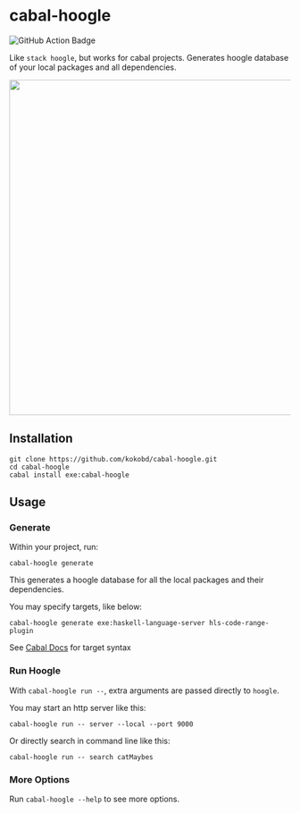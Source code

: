 # cabal-hoogle

![GitHub Action Badge](https://github.com/kokobd/cabal-hoogle/actions/workflows/test.yml/badge.svg?branch=main)

Like `stack hoogle`, but works for cabal projects. Generates hoogle database of your local packages and all dependencies.

<img src="https://user-images.githubusercontent.com/16440269/180609310-643ff9a1-c1eb-479a-b9ca-0cf69d65a62a.gif" width="600"/>

## Installation

```
git clone https://github.com/kokobd/cabal-hoogle.git
cd cabal-hoogle
cabal install exe:cabal-hoogle
```

## Usage

### Generate
Within your project, run:

```
cabal-hoogle generate
```

This generates a hoogle database for all the local packages and their dependencies.

You may specify targets, like below:
```
cabal-hoogle generate exe:haskell-language-server hls-code-range-plugin
```
See [Cabal Docs](https://cabal.readthedocs.io/en/3.8/cabal-commands.html#target-forms) for target syntax

### Run Hoogle

With `cabal-hoogle run --`, extra arguments are passed directly to `hoogle`.

You may start an http server like this:
```
cabal-hoogle run -- server --local --port 9000
```

Or directly search in command line like this:
```
cabal-hoogle run -- search catMaybes
```

### More Options

Run `cabal-hoogle --help` to see more options.
